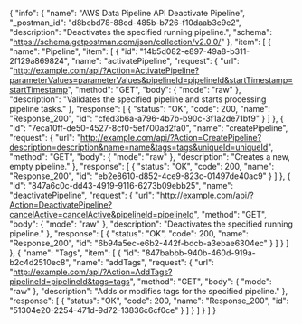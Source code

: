 {
  "info": {
    "name": "AWS Data Pipeline API Deactivate Pipeline",
    "_postman_id": "d8bcbd78-88cd-485b-b726-f10daab3c9e2",
    "description": "Deactivates the specified running pipeline.",
    "schema": "https://schema.getpostman.com/json/collection/v2.0.0/"
  },
  "item": [
    {
      "name": "Pipeline",
      "item": [
        {
          "id": "14b5d082-e897-49a8-b311-2f129a869824",
          "name": "activatePipeline",
          "request": {
            "url": "http://example.com/api/?Action=ActivatePipeline?parameterValues=parameterValues&pipelineId=pipelineId&startTimestamp=startTimestamp",
            "method": "GET",
            "body": {
              "mode": "raw"
            },
            "description": "Validates the specified pipeline and starts processing pipeline tasks."
          },
          "response": [
            {
              "status": "OK",
              "code": 200,
              "name": "Response_200",
              "id": "cfed3b6a-a796-4b7b-b90c-3f1a2de71bf9"
            }
          ]
        },
        {
          "id": "7eca10ff-de50-4527-8cf0-5ef700ad2fa0",
          "name": "createPipeline",
          "request": {
            "url": "http://example.com/api/?Action=CreatePipeline?description=description&name=name&tags=tags&uniqueId=uniqueId",
            "method": "GET",
            "body": {
              "mode": "raw"
            },
            "description": "Creates a new, empty pipeline."
          },
          "response": [
            {
              "status": "OK",
              "code": 200,
              "name": "Response_200",
              "id": "eb2e8610-d852-4ce9-823c-01497de40ac9"
            }
          ]
        },
        {
          "id": "847a6c0c-dd43-4919-9116-6273b09ebb25",
          "name": "deactivatePipeline",
          "request": {
            "url": "http://example.com/api/?Action=DeactivatePipeline?cancelActive=cancelActive&pipelineId=pipelineId",
            "method": "GET",
            "body": {
              "mode": "raw"
            },
            "description": "Deactivates the specified running pipeline."
          },
          "response": [
            {
              "status": "OK",
              "code": 200,
              "name": "Response_200",
              "id": "6b94a5ec-e6b2-442f-bdcb-a3ebae6304ec"
            }
          ]
        }
      ]
    },
    {
      "name": "Tags",
      "item": [
        {
          "id": "847babbb-940b-460d-919a-b2c4d2510ec8",
          "name": "addTags",
          "request": {
            "url": "http://example.com/api/?Action=AddTags?pipelineId=pipelineId&tags=tags",
            "method": "GET",
            "body": {
              "mode": "raw"
            },
            "description": "Adds or modifies tags for the specified pipeline."
          },
          "response": [
            {
              "status": "OK",
              "code": 200,
              "name": "Response_200",
              "id": "51304e20-2254-471d-9d72-13836c6cf0ce"
            }
          ]
        }
      ]
    }
  ]
}